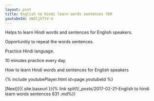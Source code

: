 ```yaml
---
layout: post
title: English to hindi learn words sentences 789 
youtubeId: oW2Cjh7tV-U
---
```

 
 
Helps to learn Hindi words and sentences for English speakers.

Opportunitiy to repeat the words sentences. 

Practice Hindi language. 
 
10 minutes practice every day. 
 
How to learn Hindi words and sentences for English speakers 
 
{% include youtubePlayer.html id=page.youtubeId %}
 
 
[Next]({{ site.baseurl }}{% link  split1/_posts/2017-02-21-English to hindi learn words sentences 631 .md%})
 
